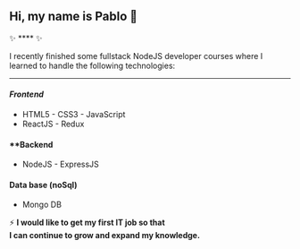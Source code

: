 ## Hi, my name is Pablo 👋
✨ ****  ✨ 

I recently finished some fullstack NodeJS developer courses where I learned to handle the following technologies: 
****
#### *Frontend*

- HTML5 - CSS3 - JavaScript 
- ReactJS - Redux
#### **Backend

- NodeJS - ExpressJS
#### **Data base (noSql)**

- Mongo DB

⚡ **I would like to get my first IT job so that  
I can continue to grow and expand my knowledge.**

